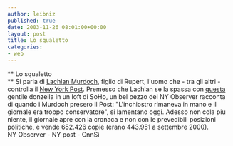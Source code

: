 ```yaml
---
author: leibniz
published: true
date: 2003-11-26 08:01:00+00:00
layout: post
title: Lo squaletto
categories:
- web
---
```


   **   Lo squaletto   
**   Si parla di  [ Lachlan Murdoch](http://www.observer.com/pages/frontpage7.asp), figlio di Rupert, l'uomo che - tra gli altri - controlla il  [ New York Post](http://www.nypost.com/images/animatedc.gif). Premesso che Lachlan se la spassa con  [   questa ](http://sportsillustrated.cnn.com/features/1999/swimsuit/sarah/sarah02/) gentile donzella in un loft di SoHo, un bel pezzo del NY  Observer racconta di quando i Murdoch presero il Post: "L'inchiostro rimaneva in mano e il giornale era troppo conservatore", si lamentano oggi. Adesso non cola piu niente, il giornale apre con la cronaca e non con le prevedibili posizioni politiche, e vende 652.426 copie (erano 443.951 a settembre 2000).   
NY Observer - NY post - CnnSi
